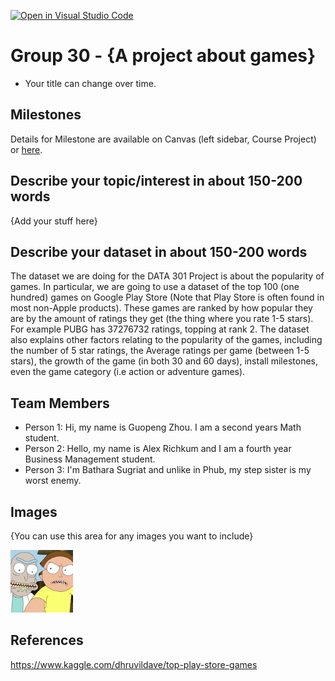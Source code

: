 [![Open in Visual Studio Code](https://classroom.github.com/assets/open-in-vscode-f059dc9a6f8d3a56e377f745f24479a46679e63a5d9fe6f495e02850cd0d8118.svg)](https://classroom.github.com/online_ide?assignment_repo_id=5890772&assignment_repo_type=AssignmentRepo)
# Group 30 - {A project about games}

- Your title can change over time.

## Milestones

Details for Milestone are available on Canvas (left sidebar, Course Project) or [here](https://firas.moosvi.com/courses/data301/project/milestone01.html).

## Describe your topic/interest in about 150-200 words

{Add your stuff here}

## Describe your dataset in about 150-200 words

The dataset we are doing for the DATA 301 Project is about the popularity of games. In particular, we are going to use a dataset of the top 100 (one hundred) games on Google Play Store (Note that Play Store is often found in most non-Apple products). These games are ranked by how popular they are by the amount of ratings they get (the thing where you rate 1-5 stars). For example PUBG has 37276732 ratings, topping at rank 2. The dataset also explains other factors relating to the popularity of the games, including the number of 5 star ratings, the Average ratings per game (between 1-5 stars), the growth of the game (in both 30 and 60 days), install milestones, even the game category (i.e action or adventure games).

## Team Members

- Person 1: Hi, my name is Guopeng Zhou. I am a second years Math student.
- Person 2: Hello, my name is Alex Richkum and I am a fourth year Business Management student.
- Person 3: I'm Bathara Sugriat and unlike in Phub, my step sister is my worst enemy.

## Images

{You can use this area for any images you want to include}

<img src ="images/rTSev4Z__400x400.jpg" width="100px">

## References

https://www.kaggle.com/dhruvildave/top-play-store-games



